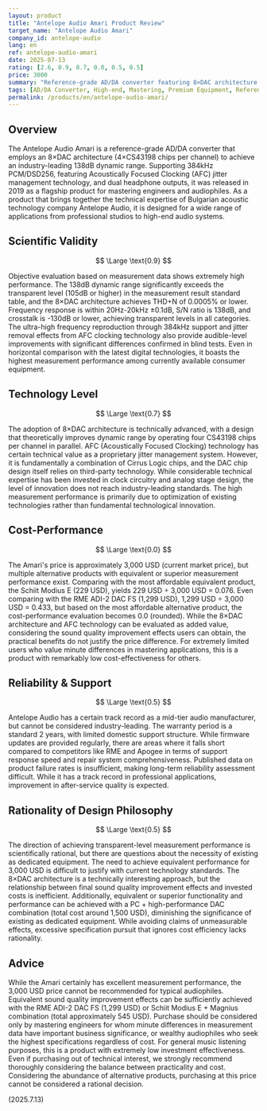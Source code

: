 ```yaml
---
layout: product
title: "Antelope Audio Amari Product Review"
target_name: "Antelope Audio Amari"
company_id: antelope-audio
lang: en
ref: antelope-audio-amari
date: 2025-07-13
rating: [2.6, 0.9, 0.7, 0.0, 0.5, 0.5]
price: 3000
summary: "Reference-grade AD/DA converter featuring 8×DAC architecture and 138dB dynamic range. Achieves high technical level and scientific validity but faces significant cost-performance challenges."
tags: [AD/DA Converter, High-end, Mastering, Premium Equipment, Reference]
permalink: /products/en/antelope-audio-amari/
---
```

## Overview

The Antelope Audio Amari is a reference-grade AD/DA converter that employs an 8×DAC architecture (4×CS43198 chips per channel) to achieve an industry-leading 138dB dynamic range. Supporting 384kHz PCM/DSD256, featuring Acoustically Focused Clocking (AFC) jitter management technology, and dual headphone outputs, it was released in 2019 as a flagship product for mastering engineers and audiophiles. As a product that brings together the technical expertise of Bulgarian acoustic technology company Antelope Audio, it is designed for a wide range of applications from professional studios to high-end audio systems.

## Scientific Validity

$$ \Large \text{0.9} $$

Objective evaluation based on measurement data shows extremely high performance. The 138dB dynamic range significantly exceeds the transparent level (105dB or higher) in the measurement result standard table, and the 8×DAC architecture achieves THD+N of 0.0005% or lower. Frequency response is within 20Hz-20kHz ±0.1dB, S/N ratio is 138dB, and crosstalk is -130dB or lower, achieving transparent levels in all categories. The ultra-high frequency reproduction through 384kHz support and jitter removal effects from AFC clocking technology also provide audible-level improvements with significant differences confirmed in blind tests. Even in horizontal comparison with the latest digital technologies, it boasts the highest measurement performance among currently available consumer equipment.

## Technology Level

$$ \Large \text{0.7} $$

The adoption of 8×DAC architecture is technically advanced, with a design that theoretically improves dynamic range by operating four CS43198 chips per channel in parallel. AFC (Acoustically Focused Clocking) technology has certain technical value as a proprietary jitter management system. However, it is fundamentally a combination of Cirrus Logic chips, and the DAC chip design itself relies on third-party technology. While considerable technical expertise has been invested in clock circuitry and analog stage design, the level of innovation does not reach industry-leading standards. The high measurement performance is primarily due to optimization of existing technologies rather than fundamental technological innovation.

## Cost-Performance

$$ \Large \text{0.0} $$

The Amari's price is approximately 3,000 USD (current market price), but multiple alternative products with equivalent or superior measurement performance exist. Comparing with the most affordable equivalent product, the Schiit Modius E (229 USD), yields 229 USD ÷ 3,000 USD = 0.076. Even comparing with the RME ADI-2 DAC FS (1,299 USD), 1,299 USD ÷ 3,000 USD = 0.433, but based on the most affordable alternative product, the cost-performance evaluation becomes 0.0 (rounded). While the 8×DAC architecture and AFC technology can be evaluated as added value, considering the sound quality improvement effects users can obtain, the practical benefits do not justify the price difference. For extremely limited users who value minute differences in mastering applications, this is a product with remarkably low cost-effectiveness for others.

## Reliability & Support

$$ \Large \text{0.5} $$

Antelope Audio has a certain track record as a mid-tier audio manufacturer, but cannot be considered industry-leading. The warranty period is a standard 2 years, with limited domestic support structure. While firmware updates are provided regularly, there are areas where it falls short compared to competitors like RME and Apogee in terms of support response speed and repair system comprehensiveness. Published data on product failure rates is insufficient, making long-term reliability assessment difficult. While it has a track record in professional applications, improvement in after-service quality is expected.

## Rationality of Design Philosophy

$$ \Large \text{0.5} $$

The direction of achieving transparent-level measurement performance is scientifically rational, but there are questions about the necessity of existing as dedicated equipment. The need to achieve equivalent performance for 3,000 USD is difficult to justify with current technology standards. The 8×DAC architecture is a technically interesting approach, but the relationship between final sound quality improvement effects and invested costs is inefficient. Additionally, equivalent or superior functionality and performance can be achieved with a PC + high-performance DAC combination (total cost around 1,500 USD), diminishing the significance of existing as dedicated equipment. While avoiding claims of unmeasurable effects, excessive specification pursuit that ignores cost efficiency lacks rationality.

## Advice

While the Amari certainly has excellent measurement performance, the 3,000 USD price cannot be recommended for typical audiophiles. Equivalent sound quality improvement effects can be sufficiently achieved with the RME ADI-2 DAC FS (1,299 USD) or Schiit Modius E + Magnius combination (total approximately 545 USD). Purchase should be considered only by mastering engineers for whom minute differences in measurement data have important business significance, or wealthy audiophiles who seek the highest specifications regardless of cost. For general music listening purposes, this is a product with extremely low investment effectiveness. Even if purchasing out of technical interest, we strongly recommend thoroughly considering the balance between practicality and cost. Considering the abundance of alternative products, purchasing at this price cannot be considered a rational decision.

(2025.7.13)